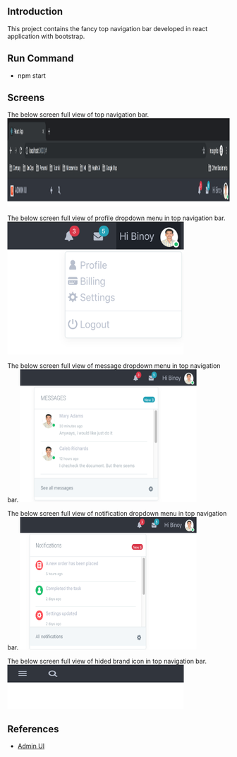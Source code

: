## Introduction
This project contains the fancy top navigation bar developed in react application with bootstrap.
## Run Command

* npm start

## Screens
The below screen full view of top navigation bar.
<img src="docs/images/main.png" width="700" height="200">

The below screen full view of profile dropdown menu in top navigation bar.
<img src="docs/images/profile.png" width="400" height="300">

The below screen full view of message dropdown menu in top navigation bar.
<img src="docs/images/message.png" width="400" height="300">

The below screen full view of notification dropdown menu in top navigation bar.
<img src="docs/images/notification.png" width="400" height="300">

The below screen full view of hided brand icon in top navigation bar.
<img src="docs/images/hidebrand.png" width="400" height="100">

## References
* [Admin UI](https://getbootstrapadmin.com/remark/iconbar/pages/email-articles.html)
